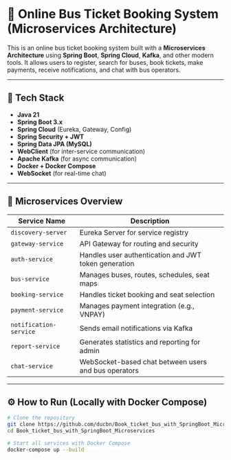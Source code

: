 # 🚌 Online Bus Ticket Booking System (Microservices Architecture)

This is an online bus ticket booking system built with a **Microservices Architecture** using **Spring Boot**, **Spring Cloud**, **Kafka**, and other modern tools. It allows users to register, search for buses, book tickets, make payments, receive notifications, and chat with bus operators.

---

## 🚀 Tech Stack

- **Java 21**
- **Spring Boot 3.x**
- **Spring Cloud** (Eureka, Gateway, Config)
- **Spring Security + JWT**
- **Spring Data JPA (MySQL)**
- **WebClient** (for inter-service communication)
- **Apache Kafka** (for async communication)
- **Docker + Docker Compose**
- **WebSocket** (for real-time chat)

---

## 🧩 Microservices Overview

| Service Name         | Description                                                                 |
|----------------------|-----------------------------------------------------------------------------|
| `discovery-server`   | Eureka Server for service registry                                          |
| `gateway-service`    | API Gateway for routing and security                                        |
| `auth-service`       | Handles user authentication and JWT token generation                        |
| `bus-service`        | Manages buses, routes, schedules, seat maps                                 |
| `booking-service`    | Handles ticket booking and seat selection                                   |
| `payment-service`    | Manages payment integration (e.g., VNPAY)                                   |
| `notification-service` | Sends email notifications via Kafka                                        |
| `report-service`     | Generates statistics and reporting for admin                                |
| `chat-service`       | WebSocket-based chat between users and bus operators                        |

---

## ⚙️ How to Run (Locally with Docker Compose)

```bash
# Clone the repository
git clone https://github.com/ducbn/Book_ticket_bus_with_SpringBoot_Microservices.git
cd Book_ticket_bus_with_SpringBoot_Microservices

# Start all services with Docker Compose
docker-compose up --build
